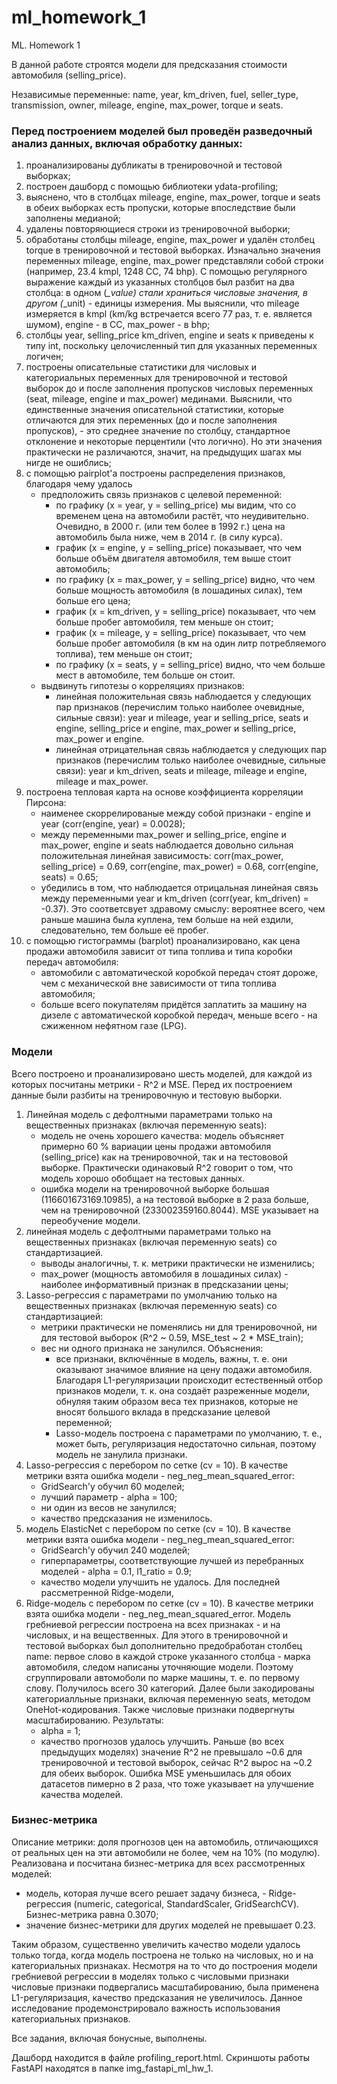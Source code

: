 # ml_homework_1
ML. Homework 1

В данной работе строятся модели для предсказания стоимости автомобиля (selling_price).

Независимые переменные: name, year, km_driven, fuel, seller_type, transmission, owner, mileage, engine, max_power, torque	и seats.

### Перед построением моделей был проведён разведочный анализ данных, включая обработку данных:
1) проанализированы дубликаты в тренировочной и тестовой выборках;
2) построен дашборд с помощью библиотеки ydata-profiling;
3) выяснено, что в столбцах mileage, engine, max_power, torque и seats в обеих выборках есть пропуски, которые впоследствие были заполнены медианой;
4) удалены повторяющиеся строки из тренировочной выборки;
5) обработаны столбцы mileage, engine, max_power и удалён столбец torque в тренировочной и тестовой выборках. Изначально значения переменных mileage, engine, max_power представляли собой строки (например, 23.4 kmpl, 1248 CC, 74 bhp). С помощью регулярного выражение каждый из указанных столбцов был разбит на два столбца: в одном (*_value) стали храниться числовые значения, в другом (*_unit) - единицы измерения. Мы выяснили, что mileage измеряется в kmpl (km/kg встречается всего 77 раз, т. е. является шумом), engine - в CC, max_power - в bhp;
6) столбцы year, selling_price km_driven, engine и seats к приведены к типу int, поскольку целочисленный тип для указанных переменных логичен;
7) построены описательные статистики для числовых и категориальных переменных для тренировочной и тестовой выборок до и после заполнения пропусков числовых переменных (seat, mileage, engine и max_power) мединами. Выяснили, что единственные значения описательной статистики, которые отличаются для этих переменных (до и после заполнения пропусков), - это среднее значение по столбцу, стандартное отклонение и некоторые перцентили (что логично). Но эти значения практически не различаются, значит, на предыдущих шагах мы нигде не ошиблись;
8) с помощью pairplot'a построены распределения признаков, благодаря чему удалось
   * предположить связь признаков с целевой переменной:
     * по графику (x = year, y = selling_price) мы видим, что со временем цена на автомобили растёт, что неудивительно. Очевидно, в 2000 г. (или тем более в 1992 г.) цена на автомобиль была ниже, чем в 2014 г. (в силу курса).
     * график (x = engine, y = selling_price) показывает, что чем больше объём двигателя автомобиля, тем выше стоит автомобиль;
     * по графику (x = max_power, y = selling_price) видно, что чем больше мощность автомобиля (в лошадиных силах), тем больше его цена;
     * график (x = km_driven, y = selling_price) показывает, что чем больше пробег автомобиля, тем меньше он стоит;
     * график (x = mileage, y = selling_price) показывает, что чем больше пробег автомобиля (в км на один литр потребляемого топлива), тем меньше он стоит;
     * по графику (x = seats, y = selling_price) видно, что чем больше мест в автомобиле, тем больше он стоит.
   * выдвинуть гипотезы о корреляциях признаков:
     * линейная положительная связь наблюдается у следующих пар признаков (перечислим только наиболее очевидные, сильные связи): year и mileage, year и selling_price, seats и engine, selling_price и engine, max_power и selling_price, max_power и engine.
     * линейная отрицательная связь наблюдается у следующих пар признаков (перечислим только наиболее очевидные, сильные связи): year и km_driven, seats и mileage, mileage и engine, mileage и max_power.
9) построена тепловая карта на основе коэффициента корреляции Пирсона:
    * наименее скоррелированые между собой признаки - engine и year (corr(engine, year) = 0.0028);
    * между переменными max_power и selling_price, engine и max_power, engine и seats наблюдается довольно сильная положительная линейная зависимость: corr(max_power, selling_price) = 0.69, corr(engine, max_power) = 0.68, corr(engine, seats) = 0.65;
    * убедились в том, что наблюдается отрицальная линейная связь между переменными year и km_driven (corr(year, km_driven) = -0.37). Это соответсвует здравому смыслу: вероятнее всего, чем раньше машина была куплена, тем больше на ней ездили, следовательно, тем больше её пробег.
10) с помощью гистограммы (barplot) проанализировано, как цена продажи автомобиля зависит от типа топлива и типа коробки передач автомобиля:
    * автомобили с автоматической коробкой передач стоят дороже, чем с механической вне зависимости от типа топлива автомобиля;
    * больше всего покупателям придётся заплатить за машину на дизеле c автоматической коробкой передач, меньше всего - на сжиженном нефятном газе (LPG).

 ### Модели
 Всего построено и проанализировано шесть моделей, для каждой из которых посчитаны метрики - R^2 и MSE. Перед их построением данные были разбиты на тренировочную и тестовую выборки.
1) Линейная модель с дефолтными параметрами только на вещественных признаках (включая переменную seats):
   * модель не очень хорошего качества: модель объясняет примерно 60 % вариации цены продажи автомобиля (selling_price) как на тренировочной, так и на тестововой выборке. Практически одинаковый R^2 говорит о том, что модель хорошо
     обобщает на тестовых данных.
   * ошибка модели на тренировочной выборке большая (116601673169.10985), а на тестовой выборке в 2 раза больше, чем на тренировочной (233002359160.8044). MSE указывает на переобучение модели.
3) линейная модель с дефолтными параметрами только на вещественных признаках (включая переменную seats) со стандартизацией.
   * выводы аналогичны, т. к. метрики практически не изменились;
   * max_power (мощность автомобиля в лошадиных силах) - наиболее информативный признак в предсказании цены;
4) Lasso-регрессия c параметрами по умолчанию только на вещественных признаках (включая переменную seats) со стандартизацией:
   * метрики практически не поменялись ни для тренировочной, ни для тестовой выборок (R^2 ~ 0.59, MSE_test ~ 2 * MSE_train);
   * вес ни одного признака не занулился. Объяснения:
     * все признаки, включённые в модель, важны, т. е. они оказывают значимое влияние на цену подажи автомобиля. Благодаря L1-регуляризации происходит естественный отбор признаков модели, т. к. она создаёт разреженные модели, обнуляя
       таким образом веса тех признаков, которые не вносят большого вклада в предсказание целевой переменной;
     * Lasso-модель построена с параметрами по умолчанию, т. е., может быть, регуляризация недостаточно сильная, поэтому модель не занулила признаки.
5) Lasso-регрессия с перебором по сетке (cv = 10). В качестве метрики взята ошибка модели - neg_neg_mean_squared_error:
   * GridSearch'у обучил 60 моделей;
   * лучший параметр - alpha = 100;
   * ни один из весов не занулился;
   * качество предсказания не изменилось.
6) модель ElasticNet с перебором по сетке (cv = 10). В качестве метрики взята ошибка модели - neg_neg_mean_squared_error:
   * GridSearch'у обучил 240 моделей;
   * гиперпараметры, соответствующие лучшей из перебранных моделей - alpha = 0.1, l1_ratio = 0.9;
   * качество модели улучшить не удалось.
Для последней рассметренной Ridge-модели, 
7) Ridge-модель с перебором по сетке (cv = 10). В качестве метрики взята ошибка модели - neg_neg_mean_squared_error. Модель гребниевой регрессии построена на всех признаках -  и на числовых, и на вещественных. Для этого в тренировочной и тестовой выборках был дополнительно предобработан столбец name: первое слово в каждой строке указанного столбца - марка автомобиля, следом написаны уточняющие модели. Поэтому сгруппировали автомоболи по марке машины, т. е. по первому слову. Получилось всего 30 категорий. Далее были закодированы категориалльные признаки, включая переменную seats, методом OneHot-кодирования. Также числовые признаки подвергнуты масштабированию. Результаты:
   * alpha = 1;
   * качество прогнозов удалось улучшить. Раньше (во всех предыдущих моделях) значение R^2 не превышало ~0.6 для тренировочной и тестовой выборок, сейчас R^2 вырос на ~0.2 для обеих выборок. Ошибка MSE уменьшилась для обоих датасетов
     пимерно в 2 раза, что тоже указывает на улучшение качества моделей.

### Бизнес-метрика
Описание метрики: доля прогнозов цен на автомобиль, отличающихся от реальных цен на эти автомобили не более, чем на 10% (по модулю).
Реализована и посчитана бизнес-метрика для всех рассмотренных моделей:
* модель, которая лучше всего решает задачу бизнеса, - Ridge-регрессия (numeric, categorical, StandardScaler, GridSearchCV). Бизнес-метрика равна 0.3070;
* значение бизнес-метрики для других моделей не превышает 0.23.

Таким образом, существенно увеличить качество модели удалось только тогда, когда модель построена не только на числовых, но и на категориальных признаках. Несмотря на то что до построения модели гребниевой регрессии в моделях только с числовыми признаки числовые признаки подвергались масштабированию, была применена L1-регуляризация, качество предсказания не увеличилось. Данное исследование продемонстрировало важность использования категориальных признаков.

Все задания, включая бонусные, выполнены.

Дашборд находится в файле profiling_report.html.
Скриншоты работы FastAPI находятся в папке img_fastapi_ml_hw_1. 



























